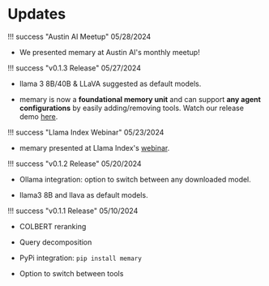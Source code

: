 # Updates 

!!! success "Austin AI Meetup"
05/28/2024

- We presented memary at Austin AI's monthly meetup! 

!!! success "v0.1.3 Release"
05/27/2024 

- llama 3 8B/40B & LLaVA suggested as default models.

- memary is now a **foundational memory unit** and can support **any agent configurations** by easily adding/removing tools. Watch our release demo [here](https://youtu.be/JhXn8HE56Rw).

!!! success "Llama Index Webinar"
05/23/2024 

- memary presented at Llama Index's [webinar](https://lu.ma/nzh3o83f).

!!! success "v0.1.2 Release" 
05/20/2024 

- Ollama integration: option to switch between any downloaded model.

- llama3 8B and llava as default models.

!!! success "v0.1.1 Release" 
05/10/2024 

- COLBERT reranking 

- Query decomposition 

- PyPi integration: `pip install memary`

- Option to switch between tools 


<!-- 
TO INCLUDE: 
- META write up
- New releases (ongoing)
- Ocean case study 
 -->